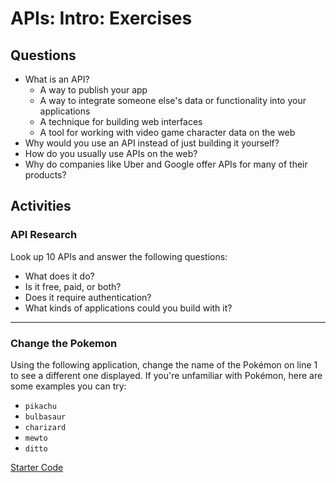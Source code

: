 # APIs: Intro: Exercises

## Questions

* What is an API?
  * A way to publish your app
  * A way to integrate someone else's data or functionality into your applications
  * A technique for building web interfaces
  * A tool for working with video game character data on the web
* Why would you use an API instead of just building it yourself?
* How do you usually use APIs on the web?
* Why do companies like Uber and Google offer APIs for many of their products?

## Activities

### API Research

Look up 10 APIs and answer the following questions:

* What does it do?
* Is it free, paid, or both?
* Does it require authentication?
* What kinds of applications could you build with it?

---

### Change the Pokemon

Using the following application, change the name of the Pokémon on line 1 to see a different one displayed. If you're unfamiliar with Pokémon, here are some examples you can try:

* `pikachu`
* `bulbasaur`
* `charizard`
* `mewto`
* `ditto`

[Starter Code](https://codesandbox.io/s/upbeat-kowalevski-ww0ks)
